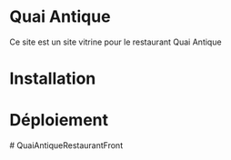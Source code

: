 # Quai Antique

Ce site est un site vitrine pour le restaurant Quai Antique

# Installation

# Déploiement
#   Q u a i A n t i q u e R e s t a u r a n t F r o n t  
 